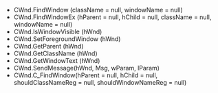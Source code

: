 * CWnd.FindWindow (className = null, windowName = null)
* CWnd.FindWindowEx (hParent = null, hChild = null, className = null, windowName = null)
* CWnd.IsWindowVisible (hWnd)
* CWnd.SetForegroundWindow (hWnd)
* CWnd.GetParent (hWnd)
* CWnd.GetClassName (hWnd)
* CWnd.GetWindowText (hWnd)
* CWnd.SendMessage(hWnd, Msg, wParam, lParam)
* CWnd.C_FindWindow(hParent = null, hChild = null, shouldClassNameReg = null, shouldWindowNameReg = null)
